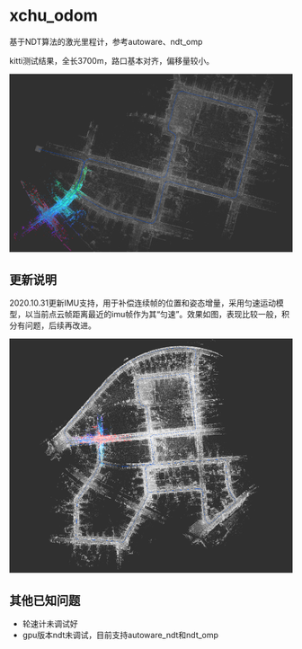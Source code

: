 # xchu_odom
基于NDT算法的激光里程计，参考autoware、ndt_omp

kitti测试结果，全长3700m，路口基本对齐，偏移量较小。

![image-20201027024048000](README/image-20201027024048000.png)



## 更新说明

2020.10.31更新IMU支持，用于补偿连续帧的位置和姿态增量，采用匀速运动模型，以当前点云帧距离最近的imu帧作为其“匀速”。效果如图，表现比较一般，积分有问题，后续再改进。

![image-20201030121707292](README/image-20201030121707292.png)



## 其他已知问题

- 轮速计未调试好
- gpu版本ndt未调试，目前支持autoware_ndt和ndt_omp